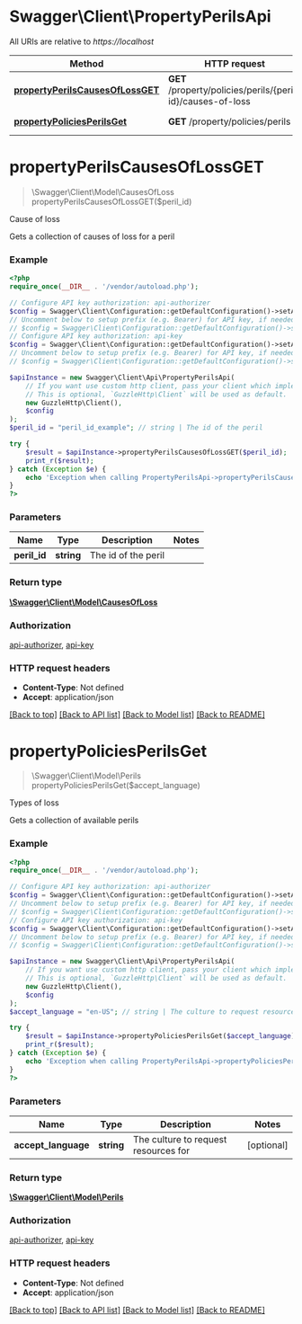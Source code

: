 # Swagger\Client\PropertyPerilsApi

All URIs are relative to *https://localhost*

Method | HTTP request | Description
------------- | ------------- | -------------
[**propertyPerilsCausesOfLossGET**](PropertyPerilsApi.md#propertyPerilsCausesOfLossGET) | **GET** /property/policies/perils/{peril-id}/causes-of-loss | Cause of loss
[**propertyPoliciesPerilsGet**](PropertyPerilsApi.md#propertyPoliciesPerilsGet) | **GET** /property/policies/perils | Types of loss


# **propertyPerilsCausesOfLossGET**
> \Swagger\Client\Model\CausesOfLoss propertyPerilsCausesOfLossGET($peril_id)

Cause of loss

Gets a collection of causes of loss for a peril

### Example
```php
<?php
require_once(__DIR__ . '/vendor/autoload.php');

// Configure API key authorization: api-authorizer
$config = Swagger\Client\Configuration::getDefaultConfiguration()->setApiKey('x-api-key', 'YOUR_API_KEY');
// Uncomment below to setup prefix (e.g. Bearer) for API key, if needed
// $config = Swagger\Client\Configuration::getDefaultConfiguration()->setApiKeyPrefix('x-api-key', 'Bearer');
// Configure API key authorization: api-key
$config = Swagger\Client\Configuration::getDefaultConfiguration()->setApiKey('x-api-key', 'YOUR_API_KEY');
// Uncomment below to setup prefix (e.g. Bearer) for API key, if needed
// $config = Swagger\Client\Configuration::getDefaultConfiguration()->setApiKeyPrefix('x-api-key', 'Bearer');

$apiInstance = new Swagger\Client\Api\PropertyPerilsApi(
    // If you want use custom http client, pass your client which implements `GuzzleHttp\ClientInterface`.
    // This is optional, `GuzzleHttp\Client` will be used as default.
    new GuzzleHttp\Client(),
    $config
);
$peril_id = "peril_id_example"; // string | The id of the peril

try {
    $result = $apiInstance->propertyPerilsCausesOfLossGET($peril_id);
    print_r($result);
} catch (Exception $e) {
    echo 'Exception when calling PropertyPerilsApi->propertyPerilsCausesOfLossGET: ', $e->getMessage(), PHP_EOL;
}
?>
```

### Parameters

Name | Type | Description  | Notes
------------- | ------------- | ------------- | -------------
 **peril_id** | **string**| The id of the peril |

### Return type

[**\Swagger\Client\Model\CausesOfLoss**](../Model/CausesOfLoss.md)

### Authorization

[api-authorizer](../../README.md#api-authorizer), [api-key](../../README.md#api-key)

### HTTP request headers

 - **Content-Type**: Not defined
 - **Accept**: application/json

[[Back to top]](#) [[Back to API list]](../../README.md#documentation-for-api-endpoints) [[Back to Model list]](../../README.md#documentation-for-models) [[Back to README]](../../README.md)

# **propertyPoliciesPerilsGet**
> \Swagger\Client\Model\Perils propertyPoliciesPerilsGet($accept_language)

Types of loss

Gets a collection of available perils

### Example
```php
<?php
require_once(__DIR__ . '/vendor/autoload.php');

// Configure API key authorization: api-authorizer
$config = Swagger\Client\Configuration::getDefaultConfiguration()->setApiKey('x-api-key', 'YOUR_API_KEY');
// Uncomment below to setup prefix (e.g. Bearer) for API key, if needed
// $config = Swagger\Client\Configuration::getDefaultConfiguration()->setApiKeyPrefix('x-api-key', 'Bearer');
// Configure API key authorization: api-key
$config = Swagger\Client\Configuration::getDefaultConfiguration()->setApiKey('x-api-key', 'YOUR_API_KEY');
// Uncomment below to setup prefix (e.g. Bearer) for API key, if needed
// $config = Swagger\Client\Configuration::getDefaultConfiguration()->setApiKeyPrefix('x-api-key', 'Bearer');

$apiInstance = new Swagger\Client\Api\PropertyPerilsApi(
    // If you want use custom http client, pass your client which implements `GuzzleHttp\ClientInterface`.
    // This is optional, `GuzzleHttp\Client` will be used as default.
    new GuzzleHttp\Client(),
    $config
);
$accept_language = "en-US"; // string | The culture to request resources for

try {
    $result = $apiInstance->propertyPoliciesPerilsGet($accept_language);
    print_r($result);
} catch (Exception $e) {
    echo 'Exception when calling PropertyPerilsApi->propertyPoliciesPerilsGet: ', $e->getMessage(), PHP_EOL;
}
?>
```

### Parameters

Name | Type | Description  | Notes
------------- | ------------- | ------------- | -------------
 **accept_language** | **string**| The culture to request resources for | [optional]

### Return type

[**\Swagger\Client\Model\Perils**](../Model/Perils.md)

### Authorization

[api-authorizer](../../README.md#api-authorizer), [api-key](../../README.md#api-key)

### HTTP request headers

 - **Content-Type**: Not defined
 - **Accept**: application/json

[[Back to top]](#) [[Back to API list]](../../README.md#documentation-for-api-endpoints) [[Back to Model list]](../../README.md#documentation-for-models) [[Back to README]](../../README.md)

